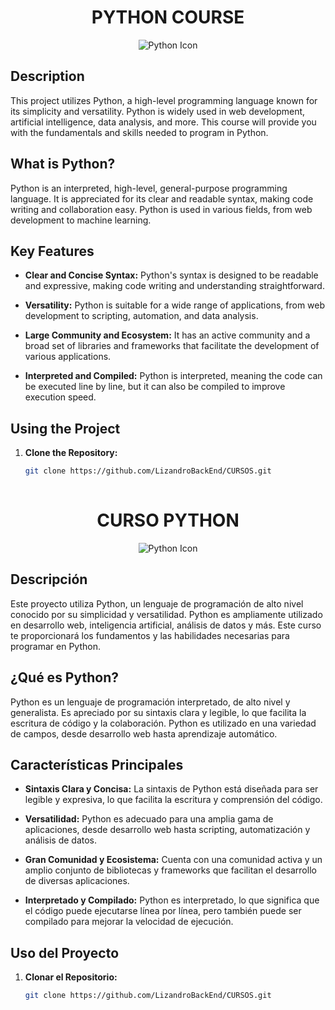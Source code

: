 <h1 align="center">PYTHON COURSE</h1>

<p align="center">
  <img src="https://www.vectorlogo.zone/logos/python/python-icon.svg" alt="Python Icon">
</p>

## Description

This project utilizes Python, a high-level programming language known for its simplicity and versatility. Python is widely used in web development, artificial intelligence, data analysis, and more. This course will provide you with the fundamentals and skills needed to program in Python.

## What is Python?

Python is an interpreted, high-level, general-purpose programming language. It is appreciated for its clear and readable syntax, making code writing and collaboration easy. Python is used in various fields, from web development to machine learning.

## Key Features

- **Clear and Concise Syntax:** Python's syntax is designed to be readable and expressive, making code writing and understanding straightforward.

- **Versatility:** Python is suitable for a wide range of applications, from web development to scripting, automation, and data analysis.

- **Large Community and Ecosystem:** It has an active community and a broad set of libraries and frameworks that facilitate the development of various applications.

- **Interpreted and Compiled:** Python is interpreted, meaning the code can be executed line by line, but it can also be compiled to improve execution speed.

## Using the Project

1. **Clone the Repository:**
   ```bash
   git clone https://github.com/LizandroBackEnd/CURSOS.git
 
   

<h1 align="center">CURSO PYTHON</h1>

<p align="center">
  <img src="https://www.vectorlogo.zone/logos/python/python-icon.svg" alt="Python Icon">
</p>

## Descripción

Este proyecto utiliza Python, un lenguaje de programación de alto nivel conocido por su simplicidad y versatilidad. Python es ampliamente utilizado en desarrollo web, inteligencia artificial, análisis de datos y más. Este curso te proporcionará los fundamentos y las habilidades necesarias para programar en Python.

## ¿Qué es Python?

Python es un lenguaje de programación interpretado, de alto nivel y generalista. Es apreciado por su sintaxis clara y legible, lo que facilita la escritura de código y la colaboración. Python es utilizado en una variedad de campos, desde desarrollo web hasta aprendizaje automático.

## Características Principales

- **Sintaxis Clara y Concisa:** La sintaxis de Python está diseñada para ser legible y expresiva, lo que facilita la escritura y comprensión del código.

- **Versatilidad:** Python es adecuado para una amplia gama de aplicaciones, desde desarrollo web hasta scripting, automatización y análisis de datos.

- **Gran Comunidad y Ecosistema:** Cuenta con una comunidad activa y un amplio conjunto de bibliotecas y frameworks que facilitan el desarrollo de diversas aplicaciones.

- **Interpretado y Compilado:** Python es interpretado, lo que significa que el código puede ejecutarse línea por línea, pero también puede ser compilado para mejorar la velocidad de ejecución.

## Uso del Proyecto

1. **Clonar el Repositorio:**
   ```bash
   git clone https://github.com/LizandroBackEnd/CURSOS.git
